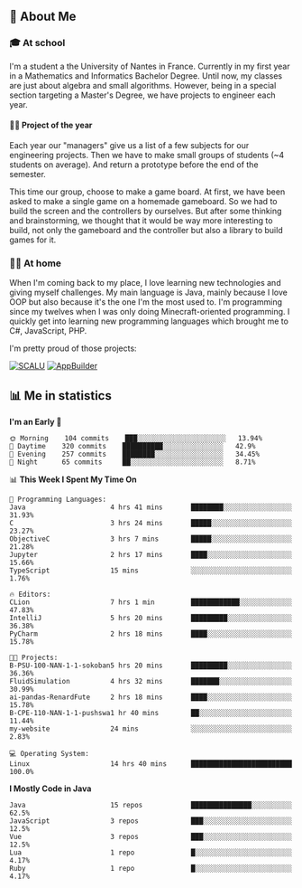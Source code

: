 ## 👀 About Me

### 🎓 At school

I'm a student a the University of Nantes in France. Currently in my first year in a Mathematics and Informatics Bachelor Degree. Until now, my classes are just about algebra and small algorithms. However, being in a special section targeting a Master's Degree, we have projects to engineer each year. 

#### 🔧🔬 Project of the year

Each year our "managers" give us a list of a few subjects for our engineering projects. Then we have to make small groups of students (~4 students on average). And return a prototype before the end of the semester.

This time our group, choose to make a game board. At first, we have been asked to make a single game on a homemade gameboard. So we had to build the screen and the controllers by ourselves. 
But after some thinking and brainstorming, we thought that it would be way more interesting to build, not only the gameboard and the controller but also a library to build games for it.

### 👨‍💻 At home

When I'm coming back to my place, I love learning new technologies and giving myself challenges. My main language is Java, mainly because I love OOP but also because it's the one I'm the most used to. I'm programming since my twelves when I was only doing Minecraft-oriented programming.  I quickly get into learning new programming languages which brought me to C#, JavaScript, PHP. 

I'm pretty proud of those projects:

[![SCALU](https://github-readme-stats.vercel.app/api/pin?username=renardfute&repo=SCALU)](https://github.com/renardfute/scalu)
[![AppBuilder](https://github-readme-stats.vercel.app/api/pin?username=pulsedev2&repo=AppBuilder)](https://github.com/pulsedev2/AppBuilder)

## 📊 Me in statistics
<!--START_SECTION:waka-->
**I'm an Early 🐤** 

```text
🌞 Morning    104 commits    ███░░░░░░░░░░░░░░░░░░░░░░   13.94% 
🌆 Daytime    320 commits    ██████████░░░░░░░░░░░░░░░   42.9% 
🌃 Evening    257 commits    ████████░░░░░░░░░░░░░░░░░   34.45% 
🌙 Night      65 commits     ██░░░░░░░░░░░░░░░░░░░░░░░   8.71%

```


📊 **This Week I Spent My Time On** 

```text
💬 Programming Languages: 
Java                     4 hrs 41 mins       ████████░░░░░░░░░░░░░░░░░   31.93% 
C                        3 hrs 24 mins       █████░░░░░░░░░░░░░░░░░░░░   23.27% 
ObjectiveC               3 hrs 7 mins        █████░░░░░░░░░░░░░░░░░░░░   21.28% 
Jupyter                  2 hrs 17 mins       ████░░░░░░░░░░░░░░░░░░░░░   15.66% 
TypeScript               15 mins             ░░░░░░░░░░░░░░░░░░░░░░░░░   1.76%

🔥 Editors: 
CLion                    7 hrs 1 min         ████████████░░░░░░░░░░░░░   47.83% 
IntelliJ                 5 hrs 20 mins       █████████░░░░░░░░░░░░░░░░   36.38% 
PyCharm                  2 hrs 18 mins       ████░░░░░░░░░░░░░░░░░░░░░   15.78%

🐱‍💻 Projects: 
B-PSU-100-NAN-1-1-sokoban5 hrs 20 mins       █████████░░░░░░░░░░░░░░░░   36.36% 
FluidSimulation          4 hrs 32 mins       ███████░░░░░░░░░░░░░░░░░░   30.99% 
ai-pandas-RenardFute     2 hrs 18 mins       ████░░░░░░░░░░░░░░░░░░░░░   15.78% 
B-CPE-110-NAN-1-1-pushswa1 hr 40 mins        ██░░░░░░░░░░░░░░░░░░░░░░░   11.44% 
my-website               24 mins             ░░░░░░░░░░░░░░░░░░░░░░░░░   2.83%

💻 Operating System: 
Linux                    14 hrs 40 mins      █████████████████████████   100.0%

```

**I Mostly Code in Java** 

```text
Java                     15 repos            ███████████████░░░░░░░░░░   62.5% 
JavaScript               3 repos             ███░░░░░░░░░░░░░░░░░░░░░░   12.5% 
Vue                      3 repos             ███░░░░░░░░░░░░░░░░░░░░░░   12.5% 
Lua                      1 repo              █░░░░░░░░░░░░░░░░░░░░░░░░   4.17% 
Ruby                     1 repo              █░░░░░░░░░░░░░░░░░░░░░░░░   4.17%

```



<!--END_SECTION:waka-->
